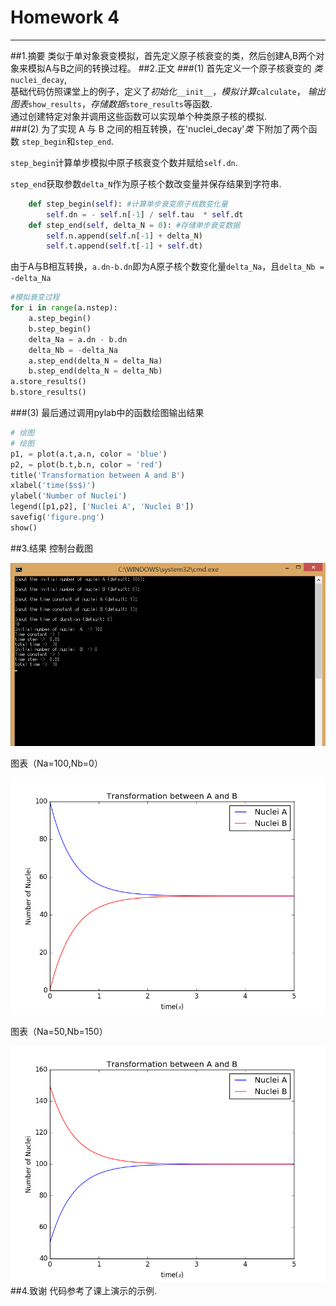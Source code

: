 # Homework 4
---
##1.摘要
类似于单对象衰变模拟，首先定义原子核衰变的类，然后创建A,B两个对象来模拟A与B之间的转换过程。
##2.正文
###(1)
首先定义一个原子核衰变的 *类* `nuclei_decay`,    
基础代码仿照课堂上的例子，定义了*初始化*`__init__`，*模拟计算*`calculate`， *输出图表*`show_results`，*存储数据*`store_results`等函数.    
通过创建特定对象并调用这些函数可以实现单个种类原子核的模拟.    
###(2)
为了实现 A 与 B 之间的相互转换，在'nuclei_decay'*类* 下附加了两个函数 `step_begin`和`step_end`.

`step_begin`计算单步模拟中原子核衰变个数并赋给`self.dn`.

`step_end`获取参数`delta_N`作为原子核个数改变量并保存结果到字符串.
```python
    def step_begin(self): #计算单步衰变原子核数变化量
        self.dn = - self.n[-1] / self.tau  * self.dt
    def step_end(self, delta_N = 0): #存储单步衰变数据
        self.n.append(self.n[-1] + delta_N)
        self.t.append(self.t[-1] + self.dt)
```
由于A与B相互转换，`a.dn-b.dn`即为A原子核个数变化量`delta_Na`，且`delta_Nb = -delta_Na`
```python
#模拟衰变过程
for i in range(a.nstep): 
    a.step_begin()
    b.step_begin()
    delta_Na = a.dn - b.dn
    delta_Nb = -delta_Na
    a.step_end(delta_N = delta_Na)
    b.step_end(delta_N = delta_Nb)
a.store_results()
b.store_results()
```
###(3)
最后通过调用pylab中的函数绘图输出结果
```python
# 绘图
# 绘图
p1, = plot(a.t,a.n, color = 'blue')
p2, = plot(b.t,b.n, color = 'red')
title('Transformation between A and B')
xlabel('time($s$)')
ylabel('Number of Nuclei')
legend([p1,p2], ['Nuclei A', 'Nuclei B'])
savefig('figure.png')
show()
```
##3.结果
控制台截图

![](https://github.com/Steve-42/compuational_physics_N2014301020077/blob/master/%E6%88%AA%E5%9B%BE.bmp)

图表（Na=100,Nb=0）

![](https://github.com/Steve-42/compuational_physics_N2014301020077/blob/master/Homework4/figure.png)

图表（Na=50,Nb=150）

![](https://github.com/Steve-42/compuational_physics_N2014301020077/blob/master/Homework4/figure2.png)
##4.致谢
代码参考了课上演示的示例.
